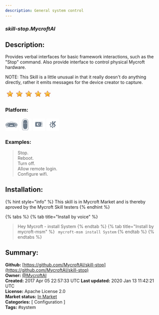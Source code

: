 ```yaml
---
description: General system control
---
```


### _skill-stop.MycroftAI_  
## Description:  
Provides verbal interfaces for basic framework interactions, such as the
"Stop" command.  Also provide interface to control physical Mycroft hardware.

NOTE: This Skill is a little unusual in that it really doesn't do anything
directly, rather it emits messages for the device creator to capture.  
  
![](../.gitbook/assets/star.png)![](../.gitbook/assets/star.png)![](../.gitbook/assets/star.png)![](../.gitbook/assets/star.png)![](../.gitbook/assets/star.png)  
  
### Platform:  
 ![Mark I](../.gitbook/assets/mark-1-icon.png)  ![Mark II](../.gitbook/assets/mark-2-icon.png)  ![Picroft](../.gitbook/assets/picroft-icon.png)  ![plasmoid](../.gitbook/assets/kde.png)   
### Examples:  
> Stop.  
> Reboot.  
> Turn off.  
> Allow remote login.  
> Configure wifi.  
  
## Installation:  
{% hint style="info" %}
This skill is in Mycroft Market and is thereby aproved by the Mycroft Skill testers
{% endhint %}
    
{% tabs %}
{% tab title="Install by voice" %}
> Hey Mycroft - install System
{% endtab %}
  {% tab title="Install by mycroft-msm" %}
``` mycroft-msm install System```
{% endtab %}
  {% endtabs %}
    
## Summary:  
**Github:** [https://github.com/MycroftAI/skill-stop](https://github.com/MycroftAI/skill-stop)  
**Owner:** [@MycroftAI](https://github.com/MycroftAI)  
**Created:** 2017 Apr 05 22:57:33 UTC  **Last updated:** 2020 Jan 13 11:42:21 UTC  
**License:** Apache License 2.0  
**Market status:** [In Market](https://market.mycroft.ai/skill/mycroft-stop)  
**Categories:** [ Configuration ]   
**Tags:** \#system   
